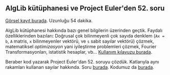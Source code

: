 AlgLib kütüphanesi ve Project Euler'den 52. soru
----

[Görsel kayıt burada](https://drive.google.com/file/d/1yHD-vFga8CO_lebrrCT5GvmynHKqwrkY). Uzunluğu 54 dakika.

AlgLib kütüphanesi hakkında bazı genel bilgilerin üzerinden geçtik. Faydalı özelliklerinden bazıları: Doğrusal çok bilinmeyenli çok sayıda denklem (`Ax = b`, `A` matris, `x` bilinmeyenler vektörü, ve `s` sabit sayılar vektörü) çözmek, matematiksel *optimizasyon* yani iyileştirme problemleri çözmek, Fourier Transformasyonları, istatistik hesaplar, vb...  [Kullanım kılavuzu burada](https://www.alglib.net/docs.php).

Beraber kod yazarak Project Euler'dan 52. soruyu çözdük. Katlarıyla aynı rakamları kullanan sayılar hakkında. Soru [burada](https://projecteuler.net/problem=52). Kodumuz da [burada](https://www.onlinegdb.com/KYJ7-lSPh).
